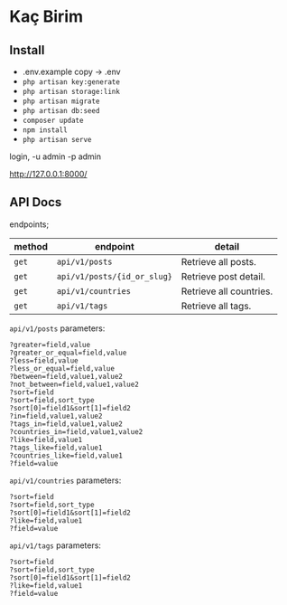 # Kaç Birim

Install
-
* .env.example copy -> .env
* ``php artisan key:generate``
* ``php artisan storage:link``
* ``php artisan migrate``
* ``php artisan db:seed``
* ``composer update``
* ``npm install``
* ``php artisan serve``

login, -u admin -p admin

http://127.0.0.1:8000/

API Docs
-
endpoints;

method | endpoint | detail
--- | --- | ---
`get` | `api/v1/posts` | Retrieve all posts.
`get` | `api/v1/posts/{id_or_slug}` | Retrieve post detail.
`get` | `api/v1/countries` | Retrieve all countries.
`get` | `api/v1/tags` | Retrieve all tags.

`api/v1/posts` parameters:

```
?greater=field,value
?greater_or_equal=field,value
?less=field,value
?less_or_equal=field,value
?between=field,value1,value2
?not_between=field,value1,value2
?sort=field
?sort=field,sort_type
?sort[0]=field1&sort[1]=field2
?in=field,value1,value2
?tags_in=field,value1,value2
?countries_in=field,value1,value2
?like=field,value1
?tags_like=field,value1
?countries_like=field,value1
?field=value
```

`api/v1/countries` parameters:

```
?sort=field
?sort=field,sort_type
?sort[0]=field1&sort[1]=field2
?like=field,value1
?field=value
```

`api/v1/tags` parameters:

```
?sort=field
?sort=field,sort_type
?sort[0]=field1&sort[1]=field2
?like=field,value1
?field=value
```
